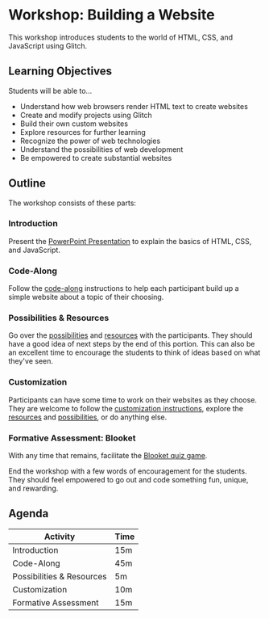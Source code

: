 # Workshop: Building a Website
This workshop introduces students to the world of HTML, CSS, and JavaScript using Glitch.

## Learning Objectives
Students will be able to...

- Understand how web browsers render HTML text to create websites
- Create and modify projects using Glitch
- Build their own custom websites
- Explore resources for further learning
- Recognize the power of web technologies
- Understand the possibilities of web development
- Be empowered to create substantial websites

## Outline
The workshop consists of these parts:

### Introduction
Present the [PowerPoint Presentation](WebWorldPresentation.pptx) to explain the basics of HTML, CSS, and JavaScript.

### Code-Along
Follow the [code-along](WebWorldCodeAlong.md) instructions to help each participant build up a simple website about a topic of their choosing.

### Possibilities & Resources
Go over the [possibilities](WebPossibilities.md) and [resources](WebResources.md) with the participants. They should have a good idea of next steps by the end of this portion. This can also be an excellent time to encourage the students to think of ideas based on what they've seen.

### Customization
Participants can have some time to work on their websites as they choose. They are welcome to follow the [customization instructions](Customization.md), explore the [resources](WebResources.md) and [possibilities](WebPossibilities.md), or do anything else.

### Formative Assessment: Blooket
With any time that remains, facilitate the [Blooket quiz game](https://dashboard.blooket.com/set/674479b2ed834c3175d9d560).

End the workshop with a few words of encouragement for the students. They should feel empowered to go out and code something fun, unique, and rewarding.

## Agenda

| Activity | Time |
|-|-|
| Introduction | 15m |
| Code-Along | 45m |
| Possibilities & Resources | 5m |
| Customization | 10m |
| Formative Assessment | 15m |
